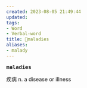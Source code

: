 ```yaml
---
created: 2023-08-05 21:49:44
updated: 
tags: 
- Word
- Verbal-word
title: 🚩maladies
aliases:
- malady
---
```


<pre><strong>maladies</strong></pre>
疾病
n. a disease or illness